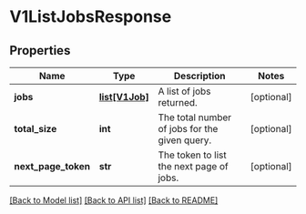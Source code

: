 # V1ListJobsResponse

## Properties
Name | Type | Description | Notes
------------ | ------------- | ------------- | -------------
**jobs** | [**list[V1Job]**](V1Job.md) | A list of jobs returned. | [optional] 
**total_size** | **int** | The total number of jobs for the given query. | [optional] 
**next_page_token** | **str** | The token to list the next page of jobs. | [optional] 

[[Back to Model list]](../README.md#documentation-for-models) [[Back to API list]](../README.md#documentation-for-api-endpoints) [[Back to README]](../README.md)


